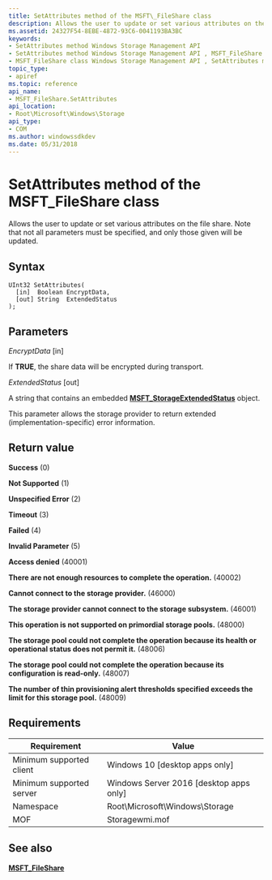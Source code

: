 ```yaml
---
title: SetAttributes method of the MSFT\_FileShare class
description: Allows the user to update or set various attributes on the file share.
ms.assetid: 24327F54-8EBE-4872-93C6-0041193BA3BC
keywords:
- SetAttributes method Windows Storage Management API
- SetAttributes method Windows Storage Management API , MSFT_FileShare class
- MSFT_FileShare class Windows Storage Management API , SetAttributes method
topic_type:
- apiref
ms.topic: reference
api_name:
- MSFT_FileShare.SetAttributes
api_location:
- Root\Microsoft\Windows\Storage
api_type:
- COM
ms.author: windowssdkdev
ms.date: 05/31/2018
---
```


# SetAttributes method of the MSFT\_FileShare class

Allows the user to update or set various attributes on the file share. Note that not all parameters must be specified, and only those given will be updated.

## Syntax


```mof
UInt32 SetAttributes(
  [in]  Boolean EncryptData,
  [out] String  ExtendedStatus
);
```



## Parameters

 

*EncryptData* \[in\]
 

If **TRUE**, the share data will be encrypted during transport.

 

*ExtendedStatus* \[out\]
 

A string that contains an embedded [**MSFT\_StorageExtendedStatus**](msft-storageextendedstatus.md) object.

This parameter allows the storage provider to return extended (implementation-specific) error information.

 

## Return value

 

**Success** (0)
 

**Not Supported** (1)
 

**Unspecified Error** (2)
 

**Timeout** (3)
 

**Failed** (4)
 

**Invalid Parameter** (5)
 

**Access denied** (40001)
 

**There are not enough resources to complete the operation.** (40002)
 

**Cannot connect to the storage provider.** (46000)
 

**The storage provider cannot connect to the storage subsystem.** (46001)
 

**This operation is not supported on primordial storage pools.** (48000)
 

**The storage pool could not complete the operation because its health or operational status does not permit it.** (48006)
 

**The storage pool could not complete the operation because its configuration is read-only.** (48007)
 

**The number of thin provisioning alert thresholds specified exceeds the limit for this storage pool.** (48009)
 

## Requirements



| Requirement | Value |
|-------------------------------------|-------------------------------------------------------------------------------------------|
| Minimum supported client | Windows 10 \[desktop apps only\]                                               |
| Minimum supported server | Windows Server 2016 \[desktop apps only\]                                      |
| Namespace                | Root\\Microsoft\\Windows\\Storage                                              |
| MOF                      |  Storagewmi.mof  |



## See also

 

[**MSFT\_FileShare**](msft-fileshare.md)
 

 

 





